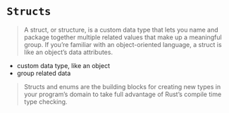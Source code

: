 # `Structs`

> A struct, or structure, is a custom data type that lets you name and package together multiple related values that make up a meaningful group. If you’re familiar with an object-oriented language, a struct is like an object’s data attributes.

- custom data type, like an object
- group related data

> Structs and enums are the building blocks for creating new types in your program’s domain to take full advantage of Rust’s compile time type checking.
